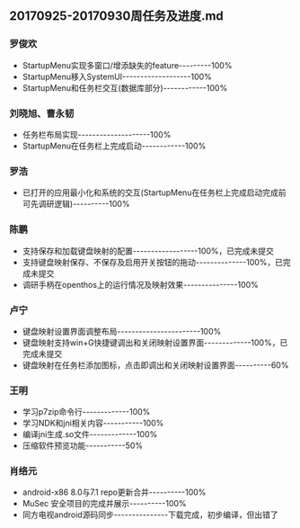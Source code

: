 ## 20170925-20170930周任务及进度.md

### 罗俊欢
- StartupMenu实现多窗口/增添缺失的feature---------100%
- StartupMenu移入SystemUI-------------------100%
- StartupMenu和任务栏交互(数据库部分)------------100%

### 刘晓旭、曹永韧
- 任务栏布局实现--------------------100%
- StartupMenu在任务栏上完成启动------------100%

### 罗浩
- 已打开的应用最小化和系统的交互(StartupMenu在任务栏上完成启动完成前可先调研逻辑)----------100%

### 陈鹏
- 支持保存和加载键盘映射的配置------------------100%，已完成未提交
- 支持键盘映射保存、不保存及启用开关按钮的拖动--------------100%，已完成未提交
- 调研手柄在openthos上的运行情况及映射效果---------------100%

### 卢宁
- 键盘映射设置界面调整布局-----------------------100%
- 键盘映射支持win+G快捷键调出和关闭映射设置界面-------------100%，已完成未提交
- 键盘映射在任务栏添加图标，点击即调出和关闭映射设置界面----------60%

### 王明
- 学习p7zip命令行-------------100%
- 学习NDK和jni相关内容-----------100%
- 编译jni生成.so文件-------------100%
- 压缩软件预览功能-----------50%

### 肖络元
- android-x86 8.0与7.1 repo更新合并----------100%
- MuSec 安全项目的完成并展示----------100%
- 同方电视android源码同步---------------下载完成，初步编译，但出错了

